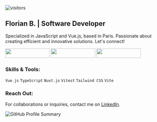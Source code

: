 ![visitors](https://visitor-badge.laobi.icu/badge?page_id=BFlorian91&right_color=%234FC08D)


## Florian B. | Software Developer

Specialized in JavaScript and Vue.js, based in Paris. Passionate about creating efficient and innovative solutions. Let's connect!

<a href="https://www.linkedin.com/in/florianbeaumont/"><img src="https://img.shields.io/badge/LinkedIn-%230077B5.svg?&style=for-the-badge&logo=linkedin&logoColor=white&labelColor=4FC08D&color=4FC08D" width="140" height="30" /></a> <a href="https://www.instagram.com/fb.visual/"><img src="https://img.shields.io/badge/Instagram-E4405F.svg?&style=for-the-badge&logo=instagram&logoColor=white&labelColor=4FC08D&color=4FC08D" width="140" height="30" /></a> <a href="https://twitter.com/flbeaumo"><img src="https://img.shields.io/badge/Twitter-1DA1F2.svg?&style=for-the-badge&logo=twitter&logoColor=white&labelColor=4FC08D&color=4FC08D" width="140" height="30" /></a>



### Skills & Tools:

`Vue.js` `TypeScript` `Nuxt.js` `Vitest` `Tailwind CSS` `Vite`

### Reach Out:

For collaborations or inquiries, contact me on [LinkedIn](https://www.linkedin.com/in/florianbeaumont/).

![GitHub Profile Summary](https://camo.githubusercontent.com/27cbec9b25097fb65dca0d68b4728fb08bba392263f4dd4e98f514bdcf76ad9a/68747470733a2f2f6769746875622d70726f66696c652d73756d6d6172792d63617264732e76657263656c2e6170702f6170692f63617264732f70726f66696c652d64657461696c733f757365726e616d653d42466c6f7269616e3931267468656d653d6461726b)
